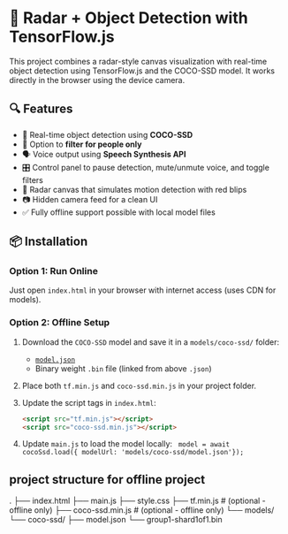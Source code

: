 # 📡 Radar + Object Detection with TensorFlow.js

This project combines a radar-style canvas visualization with real-time object detection using TensorFlow.js and the COCO-SSD model. It works directly in the browser using the device camera.

## 🔍 Features

- 🎯 Real-time object detection using **COCO-SSD**
- 🧠 Option to **filter for people only**
- 🗣️ Voice output using **Speech Synthesis API**
- 🎛️ Control panel to pause detection, mute/unmute voice, and toggle filters
- 📡 Radar canvas that simulates motion detection with red blips
- 📷 Hidden camera feed for a clean UI
- ✅ Fully offline support possible with local model files

## 📦 Installation

### Option 1: Run Online

Just open `index.html` in your browser with internet access (uses CDN for models).

### Option 2: Offline Setup

1. Download the `COCO-SSD` model and save it in a `models/coco-ssd/` folder:
   - [`model.json`](https://storage.googleapis.com/tfjs-models/savedmodel/ssd_mobilenet_v1/model.json)
   - Binary weight `.bin` file (linked from above `.json`)

2. Place both `tf.min.js` and `coco-ssd.min.js` in your project folder.

3. Update the script tags in `index.html`:
   ```html
   <script src="tf.min.js"></script>
   <script src="coco-ssd.min.js"></script>
   
4. Update `main.js` to load the model locally:
``
model = await cocoSsd.load({ modelUrl: 'models/coco-ssd/model.json'});``

## project structure for offline project

.
├── index.html
├── main.js
├── style.css
├── tf.min.js                # (optional - offline only)
├── coco-ssd.min.js          # (optional - offline only)
└── models/
    └── coco-ssd/
        ├── model.json
        └── group1-shard1of1.bin
